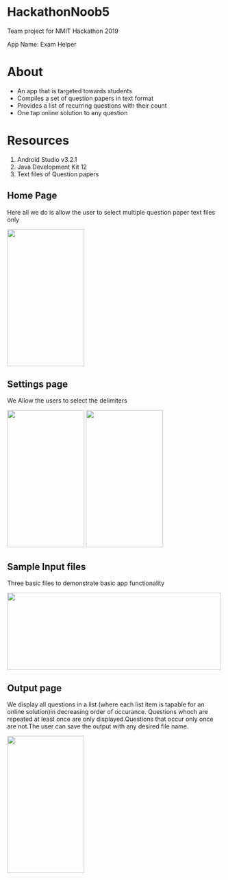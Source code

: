 # HackathonNoob5
Team project for NMIT Hackathon 2019

App Name: Exam Helper

# About
* An app that is targeted towards students
* Compiles a set of question papers in text format
* Provides a list of recurring questions with their count 
* One tap online solution to any question
# Resources
1) Android Studio v3.2.1
2) Java Development Kit 12
3) Text files of Question papers
## Home Page
Here all we do is allow the user to select multiple question paper text files only

<img src ="https://user-images.githubusercontent.com/44922285/51634124-73740d00-1f79-11e9-87c5-1f6d6ac58b0d.jpeg" height="320" width="180">

## Settings page
We Allow the users to select the delimiters

<img src="https://user-images.githubusercontent.com/44922285/51634842-4163aa80-1f7b-11e9-9afb-807087d7cdba.jpeg" height="320" width="180">                               <img src="https://user-images.githubusercontent.com/44922285/51634712-f6e22e00-1f7a-11e9-8f4b-b75e248d1d7f.jpeg" height="320" width="180">

## Sample Input files
Three basic files to demonstrate basic app functionality

<img src="https://user-images.githubusercontent.com/44922285/51635561-11b5a200-1f7d-11e9-965b-e1205cfa6bfa.png" height="180" width="500">

## Output page
We display all questions in a list (where each list item is tapable for an online solution)in decreasing order of occurance.
Questions whoch are repeated at least once are only displayed.Questions that occur only once are not.The user can save the output
with any desired file name.

<img src="https://user-images.githubusercontent.com/44922285/51658436-0c347800-1fce-11e9-9777-f11beb01d7cd.jpeg" height="320" width="180">
